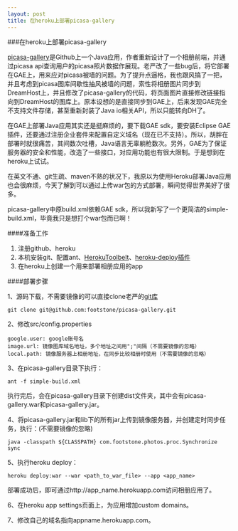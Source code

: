 ```yaml
---
layout: post
title: 在heroku上部署picasa-gallery
---
```


###在heroku上部署picasa-gallery

[picasa-gallery](https://github.com/angryziber/picasa-gallery)是Github上一个Java应用，作者重新设计了一个相册前端，并通过picasa api查询用户的picasa照片数据作展现。老严改了一些bug后，将它部署在GAE上，用来应对picasa被墙的问题。为了提升点逼格，我也跟风搞了一把，并且考虑到picasa图库间歇性抽风被墙的问题，索性将相册图片同步到DreamHost上，并且修改了picasa-gallery的代码，将页面图片直接修改链接指向到DreamHost的图库上。原本设想的是直接同步到GAE上，后来发现GAE完全不支持文件存储，甚至重新封装了Java io相关API，所以只能转向DH了。

在GAE上部署Java应用其实还是挺麻烦的，要下载GAE sdk，要安装Eclipse GAE插件，还要通过注册企业套件来配置自定义域名（现在已不支持）。所以，胡胖在部署时就很痛苦，其间数次吐槽，Java语言无辜躺枪数次。另外，GAE为了保证服务器的安全和性能，改造了一些接口，对应用功能也有很大限制。于是想到在heroku上试试。

在英文不通、git生疏、maven不熟的状况下，我原以为使用Heroku部署Java应用也会很麻烦，今天了解到可以通过上传war包的方式部署，瞬间觉得世界美好了很多。

picasa-gallery中原build.xml依赖GAE sdk，所以我新写了一个更简洁的simple-build.xml，毕竟我只是想打个war包而已啊！

####准备工作
1.	注册github、heroku
2.	本机安装git、配置ant、[HerokuToolbelt](https://toolbelt.heroku.com/)、[heroku-deploy插件](https://devcenter.heroku.com/articles/war-deployment)
3.	在heroku上创建一个用来部署相册应用的app


####部署步骤

1、源码下载，不需要镜像的可以直接clone老严的[git库
](https://github.com/mytharcher/picasa-gallery)

```
git clone git@github.com:footstone/picasa-gallery.git
```

2、修改src/config.properties

```
google.user: google账号名
image.url: 镜像图库域名地址，多个地址之间用";"间隔（不需要镜像的忽略）
local.path: 镜像服务器上相册地址，在同步比较相册时使用（不需要镜像的忽略）
```

3、在picasa-gallery目录下执行：

```
ant -f simple-build.xml
```
执行完后，会在picasa-gallery目录下创建dist文件夹，其中会有picasa-gallery.war和picasa-gallery.jar。

4、将picasa-gallery.jar和lib下的所有jar上传到镜像服务器，并创建定时同步任务，执行：(不需要镜像的忽略)

```
java -classpath ${CLASSPATH} com.footstone.photos.proc.Synchronize sync
```

5、执行heroku deploy：

```
heroku deploy:war --war <path_to_war_file> --app <app_name>
```
部署成功后，即可通过http://app_name.herokuapp.com访问相册应用了。

6、在heroku app settings页面上，为应用增加custom domains。

7、修改自己的域名指向appname.herokuapp.com。
